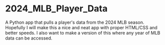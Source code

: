 # 2024_MLB_Player_Data
A Python app that pulls a player's data from the 2024 MLB season. Hopefully I will make this a nice and neat app with proper HTML/CSS and better speeds. I also want to make a version of this where any year of MLB data can be accessed.
